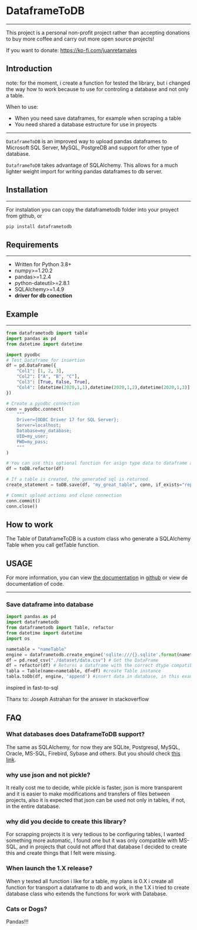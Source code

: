 # DataframeToDB

_____

This project is a personal non-profit project rather than accepting donations to buy more coffee and carry out more open source projects! 

If you want to donate:  https://ko-fi.com/juanretamales

## Introduction

note: for the moment, i create a function for tested the library, but i changed the way how to work because to use for controling a database and not only a table.

When to use:

- When you need save dataframes, for example when scraping a table
- You need shared a database estructure for use in proyects

___

`DataframeToDB` is an improved way to upload pandas dataframes to Microsoft SQL Server, MySQL, PostgreDB and support for other type of database.

`DataframeToDB` takes advantage of  SQLAlchemy. This allows for a much lighter weight import for writing  pandas dataframes to db server. 

## Installation

____

For instalation you can copy the dataframetodb folder into your proyect from github, or
```python
pip install dataframetodb
```

## Requirements

______

- Written for Python 3.8+
- numpy>=1.20.2
- pandas>=1.2.4
- python-dateutil>=2.8.1
- SQLAlchemy>=1.4.9
- **driver for db conection**

## Example

___

```python
from dataframetodb import table
import pandas as pd
from datetime import datetime

import pyodbc
# Test Dataframe for insertion
df = pd.DataFrame({
    "Col1": [1, 2, 3],
    "Col2": ["A", "B", "C"],
    "Col3": [True, False, True],
    "Col4": [datetime(2020,1,1),datetime(2020,1,2),datetime(2020,1,3)]
})

# Create a pyodbc connection
conn = pyodbc.connect(
    """
    Driver={ODBC Driver 17 for SQL Server};
    Server=localhost;
    Database=my_database;
    UID=my_user;
    PWD=my_pass;
    """
)

# You can use this optional function for asign type data to dataframe and use the best way the library
df = toDB.refactor(df)

# If a table is created, the generated sql is returned
create_statement = toDB.save(df, "my_great_table", conn, if_exists="replace", custom={"Col1":"INT PRIMARY KEY"}, temp=False)

# Commit upload actions and close connection
conn.commit()
conn.close()

```

## How to work

The Table of DataframeToDB is a custom class who generate a SQLAlchemy Table when you call getTable function.

## USAGE
For more information, you can view [the documentation](https://github.com/juanretamales/DataframeToDB/blob/main/documentation.md) in [github](https://github.com/juanretamales/DataframeToDB) or view de documentation of code.
___

### Save dataframe into database

```python
import pandas as pd
import dataframetodb
from dataframetodb import Table, refactor
from datetime import datetime
import os

nametable = "nameTable"
engine = dataframetodb.create_engine('sqlite:///{}.sqlite'.format(nametable)) #create engine for use SQLAlchemy
df = pd.read_csv("./dataset/data.csv") # Get the DataFrame
df = refactor(df) # Returns a dataframe with the correct dtype compatible with DataframeToDB.
tabla = Table(name=nametable, df=df) #create Table instance
tabla.toDb(df, engine, 'append') #insert data in database, in this example sqlite
```

inspired in fast-to-sql

Thanx to:
Joseph Astrahan for the answer in stackoverflow 

## FAQ

### What databases does DataframeToDB support? 

The same as SQLAlchemy, for now they are SQLite, Postgresql, MySQL, Oracle, MS-SQL, Firebird, Sybase and others. But you should check [this link](https://www.sqlalchemy.org/features.html). 

### why use json and not pickle?

It really cost me to decide, while pickle is faster, json is more transparent and it is easier to make modifications and transfers of files between projects, also it is expected that json can be used not only in tables, if not, in the entire database.

### why did you decide to create this library? 

For scrapping projects it is very tedious to be configuring tables, I wanted something more automatic, I found one but it was only compatible with MS-SQL, and in projects that could not afford that database I decided to create this and create things that I felt were missing. 

### When launch the 1.X release?
When y tested all function i like for a table, my plans is 0.X i create all function for transport a dataframe to db and work, in the 1.X i tried to create database class who extends the functions for work with Database.

### Cats or Dogs?

Pandas!!!